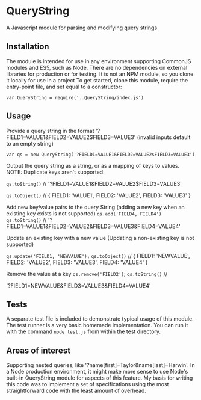 # QueryString
A Javascript module for parsing and modifying query strings

## Installation
The module is intended for use in any environment supporting CommonJS modules and ES5, such as Node.
There are no dependencies on external libraries for production or for testing.
It is not an NPM module, so you clone it locally for use in a project
To get started, clone this module, require the entry-point file, and set equal to a constructor: 

`var QueryString = require('..QueryString/index.js')`

## Usage

Provide a query string in the format '?FIELD1=VALUE1&FIELD2=VALUE2$FIELD3=VALUE3'
(invalid inputs default to an empty string)

`var qs = new QueryString('?FIELD1=VALUE1&FIELD2=VALUE2$FIELD3=VALUE3')`

Output the query string as a string, or as a mapping of keys to values.
NOTE: Duplicate keys aren't supported. 

`qs.toString()` // 
'?FIELD1=VALUE1&FIELD2=VALUE2$FIELD3=VALUE3'

`qs.toObject()` //
{ FIELD1: 'VALUE1', FIELD2: 'VALUE2', FIELD3: 'VALUE3' }

Add new key/value pairs to the query String (adding a new key when an existing key exists is not supported)
`qs.add('FIELD4, FIELD4')`
`qs.toString()` // 
'?FIELD1=VALUE1&FIELD2=VALUE2&FIELD3=VALUE3&FIELD4=VALUE4'

Update an existing key with a new value (Updating a non-existing key is not supported)

`qs.update('FIELD1, 'NEWVALUE');`
`qs.toObject()` // 
                    { FIELD1: 'NEWVALUE',
                     FIELD2: 'VALUE2',
                     FIELD3: 'VALUE3',
                     FIELD4: 'VALUE4' }
                     
Remove the value at a key
`qs.remove('FIELD2')`;
`qs.toString()` // 

'?FIELD1=NEWVALUE&FIELD3=VALUE3&FIELD4=VALUE4'

## Tests
A separate test file is included to demonstrate typical usage of this module. The test runner is a very basic homemade implementation. 
You can run it with the command `node test.js` from within the test directory.

## Areas of interest
Supporting nested queries, like '?name[first]=Taylor&name[last]=Harwin'. 
In a Node production environment, it might make more sense to use Node's built-in QueryString module for aspects of this feature.
My basis for writing this code was to implement a set of specifications using the most straightforward code with the least amount of overhead.


